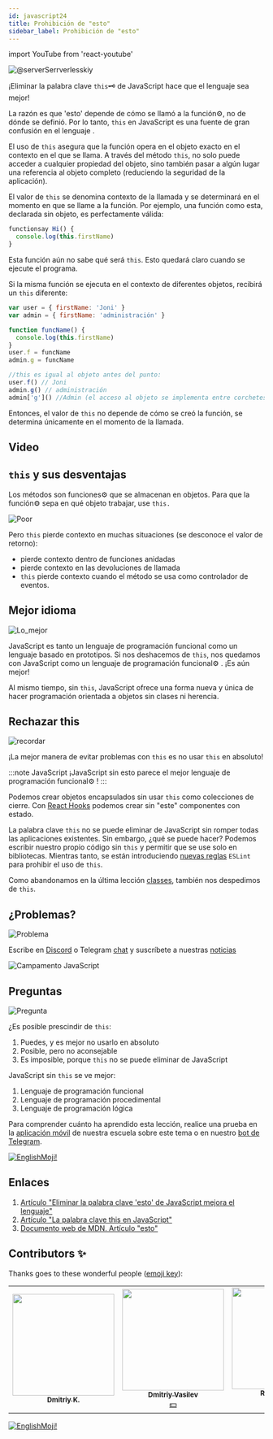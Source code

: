 ```yaml
---
id: javascript24
title: Prohibición de "esto"
sidebar_label: Prohibición de "esto"
---
```


import YouTube from 'react-youtube'

![@serverSerrverlesskiy](/img/javascript/headers/24.jpg)

¡Eliminar la palabra clave `this`🗝️ de JavaScript hace que el lenguaje  sea mejor!

La razón es que 'esto' depende de cómo se llamó a la función⚙️, no de dónde se definió. Por lo tanto, `this` en JavaScript es una fuente de gran confusión en el lenguaje .

El uso de `this` asegura que la función opera en el objeto exacto en el contexto en el que se llama.
A través del método `this`, no solo puede acceder a cualquier propiedad del objeto, sino también pasar a algún lugar una referencia al objeto completo (reduciendo la seguridad de la aplicación).

El valor de `this` se denomina contexto de la llamada y se determinará en el momento en que se llame a la función. Por ejemplo, una función como esta, declarada sin objeto, es perfectamente válida:

```javascript
functionsay Hi() {
  console.log(this.firstName)
}
```

Esta función aún no sabe qué será `this`. Esto quedará claro cuando se ejecute el programa.

Si la misma función se ejecuta en el contexto de diferentes objetos, recibirá un `this` diferente:

```javascript
var user = { firstName: 'Joni' }
var admin = { firstName: 'administración' }

function funcName() {
  console.log(this.firstName)
}
user.f = funcName
admin.g = funcName

//this es igual al objeto antes del punto:
user.f() // Joni
admin.g() // administración
admin['g']() //Admin (el acceso al objeto se implementa entre corchetes)
```

Entonces, el valor de `this` no depende de cómo se creó la función, se determina únicamente en el momento de la llamada.

## Video

<YouTube videoId="/BS9zo9wVoTk" /> 

## `this` y sus desventajas

Los métodos son funciones⚙️ que se almacenan en objetos. Para que la función⚙️ sepa en qué objeto trabajar, use `this.`

![Poor](https://media.giphy.com/media/fQJbwrRJdHyMOP7RPH/giphy.gif)

Pero `this` pierde contexto en muchas situaciones (se desconoce el valor de retorno):

- pierde contexto dentro de funciones anidadas
- pierde contexto en las devoluciones de llamada
- `this` pierde contexto cuando el método se usa como controlador de eventos.

<!-- Давайте возьмем случай компонента `React`, который создает поисковый запрос. В обоих методах, используемых в качестве обработчиков событий, при исползовании `this` теряется контекст:

```SnackPlayer
import React, { Component } from 'react'

class SearchForm extends Component {
  state = {
    text: ''
  }

  handleChange(event) {
    const newQuery = Object.freeze({ text: event.target.value })
    this.setState(newQuery)
  }

  search() {
    const newQuery = Object.freeze({ text: this.state.text })
    if (this.props.onSearch) this.props.onSearch(newQuery)
  }

  render() {
    return (
      <form>
        <input onChange={this.handleChange} value={this.state.text} />
        <button onClick={this.search} type="button">
          Search
        </button>
      </form>
    )
  }
}

export default SearchForm
```

Существует множество решений этих `проблем:`

- метод `bind()`
- шаблон `that/self`
- `стрелочные функции.` -->

<!-- ### this не имеет инкапсуляции

![No](https://media.giphy.com/media/d2ZcfODrNWlA5Gg0/giphy.gif)

`this` создает проблемы безопасности. Все объявленные элементы `this` являются публичными.

```javascript
class Timer {
  constructor(callback, interval) {
    this.timerId = 'secret'
  }
}

const timer = new Timer()
timer.timerId // secret не такой уже секретный
```

### Нет this, нет пользовательских прототипов

![no](https://media.giphy.com/media/fsPcMdeXPxSP6zKxCA/giphy.gif)

Что, если вместо того, чтобы пытаться исправить утраченный контекст `this` и проблемы с безопасностью, мы избавимся от всего этого разом?

Удаление `this` имеет множество последствий. Отсутствие this в основном означает отсутствие `class`, отсутствие конструктора функции, отсутствие `new`, отсутствие `Object.create().`

Удаление `this` означает отсутствие пользовательских прототипов в целом. -->

## Mejor idioma

![Lo_mejor](https://media.giphy.com/media/ZBn3ZRvCbWz2PS3Rbg/giphy.gif)

JavaScript es tanto un lenguaje de programación funcional como un lenguaje basado en prototipos. Si nos deshacemos de `this`, nos quedamos con JavaScript como un lenguaje de programación funcional⚙️ . ¡Es aún mejor!

Al mismo tiempo, sin `this`, JavaScript ofrece    una forma nueva y única de hacer programación orientada a objetos sin clases ni herencia.

<!-- ### Объектно-ориентированное программирование без this

Вопрос в том, как строить объекты без `this`. У нас будут два 2️⃣ вида объектов:

![question](https://media.giphy.com/media/cMVgEhDeKzPwI/giphy.gif)

- чистые объекты данных
- объекты поведения. -->

<!-- ### Чистые объекты данных

![Brains](https://media.giphy.com/media/xThuWl1CsJUCg2qEDu/giphy.gif)

Чистые объекты данных содержат только данные и не имеют поведения. Любое вычисленное поле будет заполнено при создании. Чистые объекты данных должны быть неизменными. Нам нужен `Object.freeze()` при их создании. -->

<!-- ### Объекты поведения

Объекты поведения будут представлять собой коллекциями закрытий, имеющих одно и то же частное состояние. Давайте создадим объект `Timer` без использования `this`.

![Twins](https://media.giphy.com/media/YpwwoFKZJrE4g/giphy.gif) -->

<!--```jsx live -->

<!-- ```javascript
function learnJavaScript() {
  let Timer = (callback, interval) => {
    let timerId

    let executeAndStartTimer = () => {
      callback().then(function makeNewCall() {
        timerId = setTimeout(executeAndStartTimer, interval)
      })
    }

    let stop = () => {
      if (timerId) {
        clearTimeout(timerId)
        timerId = 0
      }
    }

    let start = () => {
      if (!timerId) {
        executeAndStartTimer()
      }
    }

    return Object.freeze({
      start,
      stop
    })
  }

  let getTodos = () => {
    console.log('call')
    return fetch('https://jsonplaceholder.typicode.com/todos')
  }

  const timer = Timer(getTodos, 2000)

  return timer.start()
}
```

У объекта timer есть два 2️⃣ открытых метода: `start` и `stop.` Все остальное закрыто. Нет проблем с потерей `this` контекста, так как нет `this`. -->

<!-- ### Память

![Memory](https://media.giphy.com/media/3o6ZtafpgSpvIaKhMI/giphy.gif)

Система прототипов лучше в плане использования памяти. Все методы создаются только один раз в объекте-прототипе и используются всеми экземплярами.

Затраты памяти на создание объектов поведения с использованием закрытий при создании тысяч одинаковых объектов значительны. Но чаще всего в приложении создается несколько объектов поведения. Если мы возьмем, например, объект поведения хранилища, в приложении будет только один его экземпляр, поэтому при использовании закрытий для его создания не требуется никаких дополнительных затрат памяти.

В приложении могут быть сотни или тысячи чистых объектов данных. Чистые объекты данных не используют закрытия, поэтому нет затрат памяти.

### Компоненты без this

`this` может потребоваться для многих компонентов, например, в `React` или `Vue`. В `React` мы можем создавать функциональные компоненты без сохранения  состояния `thi`s`, как чистые функции.

```javascript
function ListItem({ todo }){
  return (
    <li>
        <div>{ todo.title }</div>
        <div>{ todo.userName }</div>
    </li>
  );
```

Можно создавать компоненты с сохранением состояния без использования `this` с помощью `React Hooks`. Рассмотрим следующий пример:

```javascript
import React, { useState } from 'react'

function SearchForm({ onSearch }) {
  const [query, setQuery] = useState({ text: '' })

  function handleChange(event) {
    const newQuery = Object.freeze({ text: event.target.value })
    setQuery(newQuery)
  }

  function search() {
    const newQuery = Object.freeze({ text: query.text })
    if (onSearch) onSearch(newQuery)
  }

  return (
    <form>
      <input type="text" onChange={handleChange} />
      <button onClick={search} type="button">
        Search
      </button>
    </form>
  )
}
```

### Удаление arguments

![vanish](https://media.giphy.com/media/kelU5SPX69mnvlKts2/giphy.gif)

Если мы избавимся от `this`, мы также должны избавиться от `arguments[]`, поскольку у них одинаковое поведение динамического связывания.

Избавиться от этого `arguments[]` довольно легко. Мы просто используем    новый синтаксис   параметра `...rest`. На этот раз параметр `...rest` является объектом массива:

```jsx live
function learnJavaScript() {
  let addNumber = (total, value) => total + value

  let sum = (...args) => args.reduce(addNumber, 0)

  return sum(1, 2, 3, 4, 5, 6, 7) // 28
}
```

В данном примере метод `reduce` запускается в контексте массива и вызывает функцию⚙️ для каждого элемента. Но помимо этого, он аккумулирует результаты всех вызовов в одно значение. Его задача – подсчитать "сумму" всех элементов и вернуть ее. -->

## Rechazar this

![recordar](https://media.giphy.com/media/S52I9r5QfB4fIBS6WV/giphy.gif)

¡La mejor manera de evitar problemas con `this` es no usar `this` en absoluto!

:::note JavaScript
¡JavaScript sin esto parece el mejor lenguaje de programación funcional⚙️ !
:::

Podemos crear  objetos encapsulados sin usar `this` como colecciones de cierre. Con [React Hooks](https://ru.reactjs.org/docs/hooks-intro.html) podemos crear  sin "este" componentes con estado.

La palabra clave `this` no se puede eliminar de JavaScript sin romper todas las aplicaciones existentes. Sin embargo, ¿qué se puede hacer? Podemos escribir  nuestro propio código sin `this` y permitir que se use solo en bibliotecas. Mientras tanto, se están introduciendo [nuevas reglas](https://ru.reactjs.org/docs/hooks-rules.html#eslint-plugin) `ESLint` para prohibir el uso de `this`.

Como abandonamos en la última lección [classes](https://jscamp.app/docs/javascript25#classes-rejection), también nos despedimos de `this`.

## ¿Problemas?

![Problema](https://media.giphy.com/media/xTiTnGeUsWOEwsGoG4/giphy.gif)

Escribe en [Discord](https://discord.gg/6GDAfXn) o Telegram [chat](https://t.me/jscampapp) y suscríbete a nuestras [noticias](https://t.me/javascriptapp)

![Campamento JavaScript](/img/bandlink.png)

## Preguntas

![Pregunta](https://media.giphy.com/media/l0HlRnAWXxn0MhKLK/giphy.gif)

¿Es posible prescindir de `this`:

1. Puedes, y es mejor no usarlo en absoluto
2. Posible, pero no aconsejable
3. Es imposible, porque `this` no se puede eliminar de JavaScript

<!-- Использование `this`:

1. Понижает безопасность кода
2. Повышает безопасность кода
3. Не влияет на безопасность -->

JavaScript sin `this` se ve mejor:

1. Lenguaje de programación funcional
2. Lenguaje de programación procedimental
3. Lenguaje de programación lógica

Para comprender cuánto ha aprendido esta lección, realice una prueba en la [aplicación móvil](http://onelink.to/njhc95) de nuestra escuela sobre este tema o en nuestro [bot de Telegram](https://t.me/javascriptcamp_bot).

[![EnglishMoji!](/img/logo/NeuroCoder.png)](https://vk.com/neurocoder)

## Enlaces

1. [Artículo "Eliminar la palabra clave 'esto' de JavaScript mejora el lenguaje"](https://webformyself.com/udalenie-klyuchevogo-slova-this-iz-javascript/)
2. [Artículo "La palabra clave this en JavaScript"](https://habr.com/es/post/464163/)
3. [Documento web de MDN. Artículo "esto"](https://developer.mozilla.org/en/docs/Web/JavaScript/Reference/Operators/this)

## Contributors ✨

Thanks goes to these wonderful people ([emoji key](https://allcontributors.org/docs/en/emoji-key)):

<!-- ALL-CONTRIBUTORS-LIST:START - Do not remove or modify this section -->
<!-- prettier-ignore-start -->
<!-- markdownlint-disable -->
<table>
  <tr>
    <td align="center"><a href="https://github.com/KoDim-React"><img src="https://avatars1.githubusercontent.com/u/72087863?v=4?s=200" width="200px " alt=""/><br /><sub><b>Dmitriy K.</b></sub></a><br /><a href="#mentoring-KoDim-React" title="Mentoring">  </a></td>
    <td align="center"><a href="https://fullstackserverless.github.io/"><img src="https://avatars0.githubusercontent.com/u/6774813?v=4?s=200" width="200px " alt=""/><br /><sub><b>Dmitriy Vasilev</b></sub></a><br /><a href="#financial-gHashTag" title="Financial">💵</a></td>
    <td align="center"><a href="https://github.com/Resoner2005"><img src="https://avatars1.githubusercontent.com/u/75675814?v=4?s=200" width="200px;" alt=""/><br /><sub><b>Resoner2005</b></sub></a><br /><a href="https://github.com/gHashTag/react-native-village/issues?q=author%3AResoner2005" title="Bug reports">🐛 🎨 🖋</a></td>
    <td align="center"><a href="https://github.com/Navernoss"><img src="https://avatars0.githubusercontent.com/u/75784137?v=4?s=200" width="200px;" alt=""/><br /><sub><b>Navernoss</b></sub></a><br /><a href="#content-Navernoss" title="Content">🖋 🐛 🎨 </a></td>
  </tr>
  
</table>

<!-- markdownlint-restore -->
<!-- prettier-ignore-end -->

<!-- ALL-CONTRIBUTORS-LIST:END -->

[![EnglishMoji!](/img/logo/NeuroCoder.png)](https://vk.com/neurocoder)
